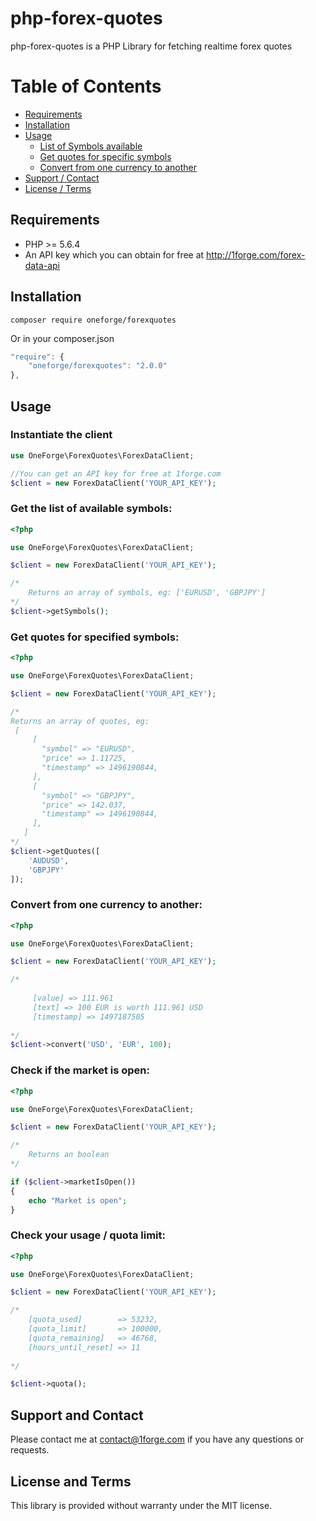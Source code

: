 # php-forex-quotes

php-forex-quotes is a PHP Library for fetching realtime forex quotes

# Table of Contents

- [Requirements](#requirements)
- [Installation](#installation)
- [Usage](#usage)
    - [List of Symbols available](#get-the-list-of-available-symbols)
    - [Get quotes for specific symbols](#get-quotes-for-specified-symbols)
    - [Convert from one currency to another](#convert-from-one-currency-to-another)
- [Support / Contact](#support-and-contact)
- [License / Terms](#license-and-terms)

## Requirements
* PHP >= 5.6.4
* An API key which you can obtain for free at http://1forge.com/forex-data-api

## Installation
```
composer require oneforge/forexquotes
```
Or in your composer.json
```javascript
"require": {
    "oneforge/forexquotes": "2.0.0"
},
```
## Usage

### Instantiate the client
```php
use OneForge\ForexQuotes\ForexDataClient;

//You can get an API key for free at 1forge.com
$client = new ForexDataClient('YOUR_API_KEY');
```

### Get the list of available symbols:

```php
<?php

use OneForge\ForexQuotes\ForexDataClient;

$client = new ForexDataClient('YOUR_API_KEY');

/*
    Returns an array of symbols, eg: ['EURUSD', 'GBPJPY']
*/
$client->getSymbols(); 
```
### Get quotes for specified symbols:
```php
<?php

use OneForge\ForexQuotes\ForexDataClient;

$client = new ForexDataClient('YOUR_API_KEY');

/* 
Returns an array of quotes, eg: 
 [
     [
       "symbol" => "EURUSD",
       "price" => 1.11725,
       "timestamp" => 1496190844,
     ],
     [
       "symbol" => "GBPJPY",
       "price" => 142.037,
       "timestamp" => 1496190844,
     ],
   ]
*/   
$client->getQuotes([
    'AUDUSD',
    'GBPJPY'
]);
```




### Convert from one currency to another:
```php
<?php

use OneForge\ForexQuotes\ForexDataClient;

$client = new ForexDataClient('YOUR_API_KEY');

/* 
 
     [value] => 111.961
     [text] => 100 EUR is worth 111.961 USD
     [timestamp] => 1497187505
 
*/   
$client->convert('USD', 'EUR', 100);
```



### Check if the market is open:
```php
<?php

use OneForge\ForexQuotes\ForexDataClient;

$client = new ForexDataClient('YOUR_API_KEY');

/* 
    Returns an boolean
*/   

if ($client->marketIsOpen())
{
    echo "Market is open";    
}
```

### Check your usage / quota limit:
```php
<?php

use OneForge\ForexQuotes\ForexDataClient;

$client = new ForexDataClient('YOUR_API_KEY');

/* 
    [quota_used]        => 53232,
    [quota_limit]       => 100000,
    [quota_remaining]   => 46768,
    [hours_until_reset] => 11
    
*/   

$client->quota();
```



## Support and Contact
Please contact me at contact@1forge.com if you have any questions or requests.

## License and Terms 
This library is provided without warranty under the MIT license.
